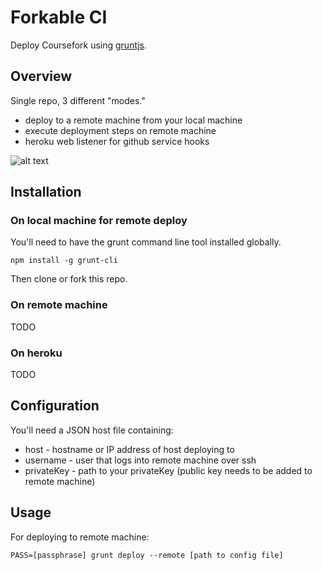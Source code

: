 # Forkable CI

Deploy Coursefork using [gruntjs](http://gruntjs.com/).

## Overview

Single repo, 3 different "modes."

* deploy to a remote machine from your local machine
* execute deployment steps on remote machine
* heroku web listener for github service hooks

![alt text](https://github.com/brianpmarks/forkable-ci/deploy_process.png "Deploy Process")

## Installation

### On local machine for remote deploy

You'll need to have the grunt command line tool installed globally.

    npm install -g grunt-cli

Then clone or fork this repo.

### On remote machine

TODO

### On heroku

TODO

## Configuration

You'll need a JSON host file containing:

* host - hostname or IP address of host deploying to
* username - user that logs into remote machine over ssh
* privateKey - path to your privateKey (public key needs to be added to remote machine)

## Usage

For deploying to remote machine:

    PASS=[passphrase] grunt deploy --remote [path to config file]

